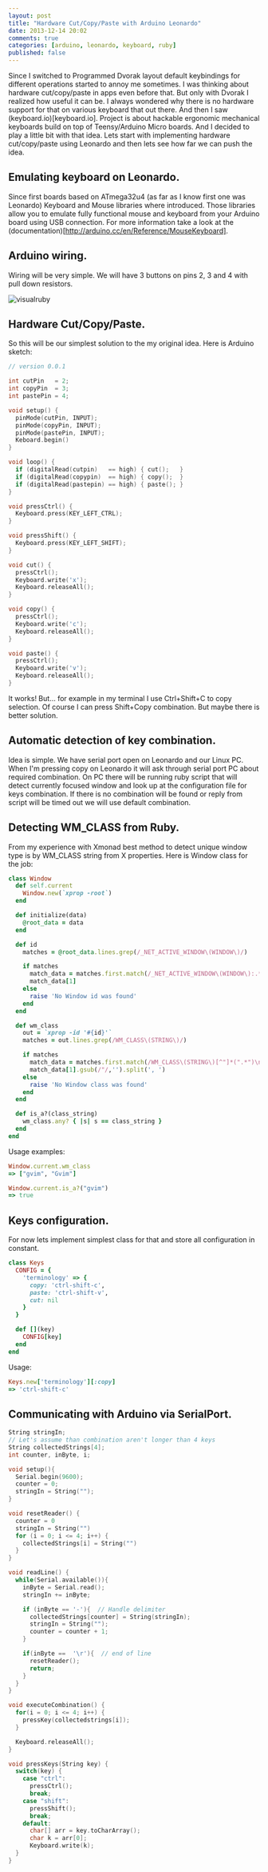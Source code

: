 ```yaml
---
layout: post
title: "Hardware Cut/Copy/Paste with Arduino Leonardo"
date: 2013-12-14 20:02
comments: true
categories: [arduino, leonardo, keyboard, ruby]
published: false
---
```

Since I switched to Programmed Dvorak layout default keybindings for different operations started to annoy me sometimes.
I was thinking about hardware cut/copy/paste in apps even before that. But only with Dvorak I realized how useful it can be.
I always wondered why there is no hardware support for that on various keyboard that out there. And then I saw (keyboard.io)[keyboard.io].
Project is about hackable ergonomic mechanical keyboards build on top of Teensy/Arduino Micro boards. And I decided to play a little bit with that idea.
Lets start with implementing hardware cut/copy/paste using Leonardo and then lets see how far we can push the idea.

<!-- more -->

## Emulating keyboard on Leonardo.

Since first boards based on ATmega32u4 (as far as I know first one was Leonardo) Keyboard and Mouse libraries where introduced.
Those libraries allow you to emulate fully functional mouse and keyboard from your Arduino board using USB connection. For more information take a look at the (documentation)[http://arduino.cc/en/Reference/MouseKeyboard].

## Arduino wiring.

Wiring will be very simple. We will have 3 buttons on pins 2, 3 and 4 with pull down resistors.

![visualruby](https://dl.dropboxusercontent.com/u/4109351/octopress/hardware-cut-copy-paste/schematics1.png)

## Hardware Cut/Copy/Paste.

So this will be our simplest solution to the my original idea. Here is Arduino sketch:

```cpp
// version 0.0.1

int cutPin   = 2;
int copyPin  = 3;
int pastePin = 4;

void setup() {
  pinMode(cutPin, INPUT);
  pinMode(copyPin, INPUT);
  pinMode(pastePin, INPUT);
  Keboard.begin()
}

void loop() {
  if (digitalRead(cutpin)   == high) { cut();   }
  if (digitalRead(copypin)  == high) { copy();  }
  if (digitalRead(pastepin) == high) { paste(); }
}

void pressCtrl() {
  Keyboard.press(KEY_LEFT_CTRL);
}

void pressShift() {
  Keyboard.press(KEY_LEFT_SHIFT);
}

void cut() {
  pressCtrl();
  Keyboard.write('x');
  Keyboard.releaseAll();
}

void copy() {
  pressCtrl();
  Keyboard.write('c');
  Keyboard.releaseAll();
}

void paste() {
  pressCtrl();
  Keyboard.write('v');
  Keyboard.releaseAll();
}
```

It works! But... for example in my terminal I use Ctrl+Shift+C to copy selection.
Of course I can press Shift+Copy combination. But maybe there is better solution.

## Automatic detection of key combination.

Idea is simple. We have serial port open on Leonardo and our Linux PC.
When I'm pressing copy on Leonardo it will ask through serial port PC about required combination.
On PC there will be running ruby script that will detect currently focused window and look up at the configuration file for
keys combination. If there is no combination will be found or reply from script will be timed out we will use default combination.

## Detecting WM_CLASS from Ruby.

From my experience with Xmonad best method to detect unique window type is by WM_CLASS string from X properties.
Here is Window class for the job:

```ruby
class Window
  def self.current
    Window.new(`xprop -root`)
  end

  def initialize(data)
    @root_data = data
  end

  def id
    matches = @root_data.lines.grep(/_NET_ACTIVE_WINDOW\(WINDOW\)/)

    if matches
      match_data = matches.first.match(/_NET_ACTIVE_WINDOW\(WINDOW\):.*#\s(.*)\n/)
      match_data[1]
    else
      raise 'No Window id was found'
    end
  end

  def wm_class
    out = `xprop -id '#{id}'`
    matches = out.lines.grep(/WM_CLASS\(STRING\)/)

    if matches
      match_data = matches.first.match(/WM_CLASS\(STRING\)[^"]*(".*")\n/)
      match_data[1].gsub(/"/,'').split(', ')
    else
      raise 'No Window class was found'
    end
  end

  def is_a?(class_string)
    wm_class.any? { |s| s == class_string }
  end
end
```

Usage examples:

```ruby
Window.current.wm_class
=> ["gvim", "Gvim"]

Window.current.is_a?("gvim")
=> true
```

## Keys configuration.

For now lets implement simplest class for that and store all configuration in constant.

```ruby
class Keys
  CONFIG = {
    'terminology' => {
      copy: 'ctrl-shift-c',
      paste: 'ctrl-shift-v',
      cut: nil
    }
  }

  def [](key)
    CONFIG[key]
  end
end
```

Usage:

```ruby
Keys.new['terminology'][:copy]
=> 'ctrl-shift-c'
```

## Communicating with Arduino via SerialPort.

```cpp
String stringIn;
// Let's assume than combination aren't longer than 4 keys
String collectedStrings[4];
int counter, inByte, i;

void setup(){
  Serial.begin(9600);
  counter = 0;
  stringIn = String("");
}

void resetReader() {
  counter = 0
  stringIn = String("")
  for (i = 0; i <= 4; i++) {
    collectedStrings[i] = String("")
  }
}

void readLine() {
  while(Serial.available()){
    inByte = Serial.read();
    stringIn += inByte;

    if (inByte == '-'){  // Handle delimiter
      collectedStrings[counter] = String(stringIn);
      stringIn = String("");
      counter = counter + 1;
    }

    if(inByte ==  '\r'){  // end of line
      resetReader();
      return;
    }
  }
}

void executeCombination() {
  for(i = 0; i <= 4; i++) {
    pressKey(collectedstrings[i]);
  }

  Keyboard.releaseAll();
}

void pressKeys(String key) {
  switch(key) {
    case "ctrl":
      pressCtrl();
      break;
    case "shift":
      pressShift();
      break;
    default:
      char[] arr = key.toCharArray();
      char k = arr[0];
      Keyboard.write(k);
  }
}
```

<!--
vim: ts=2:sts=2:sw=2:expandtab
-->
